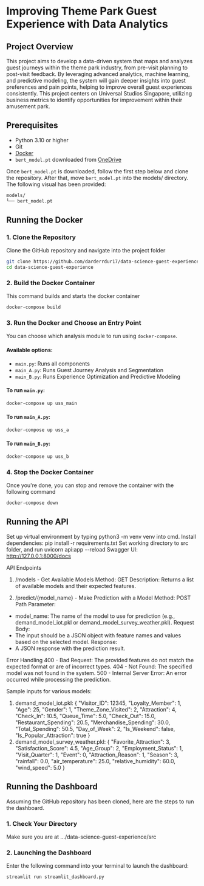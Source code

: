 # Improving Theme Park Guest Experience with Data Analytics

## Project Overview
This project aims to develop a data-driven system that maps and analyzes guest journeys within the theme park industry, from pre-visit planning to post-visit feedback. By leveraging advanced analytics, machine learning, and predictive modeling, the system will gain deeper insights into guest preferences and pain points, helping to improve overall guest experiences consistently. This project centers on Universal Studios Singapore, utilizing business metrics to identify opportunities for improvement within their amusement park.

## Prerequisites
- Python 3.10 or higher
- Git
- [Docker](https://www.docker.com/get-started)
- `bert_model.pt` downloaded from [OneDrive](https://nusu-my.sharepoint.com/personal/e0929810_u_nus_edu/_layouts/15/onedrive.aspx?id=%2Fpersonal%2Fe0929810%5Fu%5Fnus%5Fedu%2FDocuments%2Fbert%5Fmodel%2Ept&parent=%2Fpersonal%2Fe0929810%5Fu%5Fnus%5Fedu%2FDocuments&ga=1) 

Once `bert_model.pt` is downloaded, follow the first step below and clone the repository. After that, move `bert_model.pt` into the models/ directory. The following visual has been provided:
```bash
models/
└── bert_model.pt
```

## Running the Docker
### 1. Clone the Repository
Clone the GitHub repository and navigate into the project folder
```bash
git clone https://github.com/darderrdur17/data-science-guest-experience.git
cd data-science-guest-experience
```
### 2. Build the Docker Container
This command builds and starts the docker container
```bash
docker-compose build
```

### 3. Run the Docker and Choose an Entry Point
You can choose which analysis module to run using `docker-compose`.

#### Available options:
- `main.py`: Runs all components
- `main_A.py`: Runs Guest Journey Analysis and Segmentation
- `main_B.py`: Runs Experience Optimization and Predictive Modeling

#### To run `main.py`:
```bash
docker-compose up uss_main
```

#### To run `main_A.py`:
```bash
docker-compose up uss_a
```

#### To run `main_B.py`:
```bash
docker-compose up uss_b
```

### 4. Stop the Docker Container
Once you're done, you can stop and remove the container with the following command
```bash
docker-compose down
```

## Running the API
Set up virtual environment by typing python3 -m venv venv into cmd.
Install dependencies: pip install -r requirements.txt
Set working directory to src folder, and run uvicorn api:app --reload 
Swagger UI: http://127.0.0.1:8000/docs

API Endpoints
1. /models - Get Available Models
Method: GET
Description: Returns a list of available models and their expected features.

2. /predict/{model_name} - Make Prediction with a Model
Method: POST
Path Parameter:
- model_name: The name of the model to use for prediction (e.g., demand_model_iot.pkl or demand_model_survey_weather.pkl).
Request Body:
- The input should be a JSON object with feature names and values based on the selected model.
Response:
- A JSON response with the prediction result.

Error Handling
400 - Bad Request: The provided features do not match the expected format or are of incorrect types.
404 - Not Found: The specified model was not found in the system.
500 - Internal Server Error: An error occurred while processing the prediction.

Sample inputs for various models:
1. demand_model_iot.pkl: 
{
  "Visitor_ID": 12345,
  "Loyalty_Member": 1,
  "Age": 25,
  "Gender": 1,
  "Theme_Zone_Visited": 2,
  "Attraction": 4,
  "Check_In": 10.5,
  "Queue_Time": 5.0,
  "Check_Out": 15.0,
  "Restaurant_Spending": 20.5,
  "Merchandise_Spending": 30.0,
  "Total_Spending": 50.5,
  "Day_of_Week": 2,
  "Is_Weekend": false,
  "Is_Popular_Attraction": true
}
2. demand_model_survey_weather.pkl:
{
  "Favorite_Attraction": 3,
  "Satisfaction_Score": 4.5,
  "Age_Group": 2,
  "Employment_Status": 1,
  "Visit_Quarter": 1,
  "Event": 0,
  "Attraction_Reason": 1,
  "Season": 3,
  "rainfall": 0.0,
  "air_temperature": 25.0,
  "relative_humidity": 60.0,
  "wind_speed": 5.0
}

## Running the Dashboard
Assuming the GitHub repository has been cloned, here are the steps to run the dashboard.

### 1. Check Your Directory
Make sure you are at .../data-science-guest-experience/src

### 2. Launching the Dashboard
Enter the following command into your terminal to launch the dashboard:
```bash
streamlit run streamlit_dashboard.py
```
